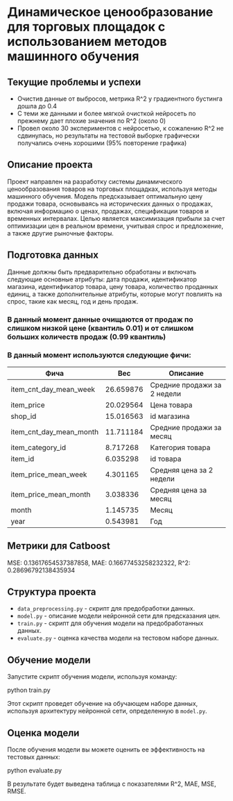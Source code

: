 # Динамическое ценообразование для торговых площадок с использованием методов машинного обучения

## Текущие проблемы и успехи
 - Очистив данные от выбросов, метрика R^2 у градиентного бустинга дошла до 0.4
 - С теми же данными и более мягкой очисткой нейросеть по прежнему дает плохие значения по R^2 (около 0)
 - Провел около 30 экспериментов с нейросетью, к сожалению R^2 не сдвинулась, но результаты на тестовой выборке графически получались очень хорошими (95% повторение графика)


## Описание проекта

Проект направлен на разработку системы динамического ценообразования товаров на торговых площадках, используя методы машинного обучения. Модель предсказывает оптимальную цену продажи товара, основываясь на исторических данных о продажах, включая информацию о ценах, продажах, спецификации товаров и временных интервалах. Целью является максимизация прибыли за счет оптимизации цен в реальном времени, учитывая спрос и предложение, а также другие рыночные факторы.

## Подготовка данных

Данные должны быть предварительно обработаны и включать следующие основные атрибуты: дата продажи, идентификатор магазина, идентификатор товара, цену товара, количество проданных единиц, а также дополнительные атрибуты, которые могут повлиять на спрос, такие как месяц, год и день продаж.
### В данный момент данные очищаются от продаж по слишком низкой цене (квантиль 0.01) и от слишком больших количеств продаж (0.99 квантиль)
### В данный момент используются следующие фичи:

  | Фича |  Вес | Описание|
  | --- | --- | --- |
  |item_cnt_day_mean_week|   26.659876| Средние продажи за 2 недели |
  |item_price|   20.029564| Цена товара |
  |shop_id|   15.016563| id магазина |
  |item_cnt_day_mean_month|   11.711184| Средние продажи за месяц|
  |item_category_id|    8.717268| Категория товара|
  |item_id|    6.035298| id товара|
  |item_price_mean_week|    4.301165| Средняя цена за 2 недели|
  |item_price_mean_month|    3.038336| Средняя цена за месяц |
  |month|    1.145735| Месяц |
  |year|    0.543981| Год |

## Метрики для Catboost
MSE: 0.13617654537387858, MAE: 0.16677453258232322, R^2: 0.28696792138435934

## Структура проекта

- `data_preprocessing.py` - скрипт для предобработки данных.
- `model.py` - описание модели нейронной сети для предсказания цен.
- `train.py` - скрипт для обучения модели на предобработанных данных.
- `evaluate.py` - оценка качества модели на тестовом наборе данных.

## Обучение модели

Запустите скрипт обучения модели, используя команду:

python train.py

Этот скрипт проведет обучение на обучающем наборе данных, используя архитектуру нейронной сети, определенную в `model.py`.

## Оценка модели

После обучения модели вы можете оценить ее эффективность на тестовых данных:

python evaluate.py


В результате будет выведена таблица с показателями R^2, MAE, MSE, RMSE.

